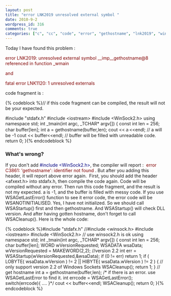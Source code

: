```yaml
---
layout: post
title: "error LNK2019 unresolved external symbol "
date: 2010-9-2
wordpress_id: 316
comments: true
categories: ["c", "cc", "code", "error", "gethostname", "lnk2019", "winsock"]
---
```

<meta name="_edit_last" content="1" />
<meta name="_su_rich_snippet_type" content="none" />
<meta name="_su_keywords" content="LNK2019" />
<meta name="views" content="2408" />
Today I have found this problem :

<span style="color: #800000;">error LNK2019: unresolved external symbol __imp__gethostname@8 referenced in function _wmain </span>

<span style="color: #800000;">and </span>

<span style="color: #800000;">fatal error LNK1120: 1 unresolved externals </span>

code fragment is :


{% codeblock %}// if this code fragment can be compiled, the result will not be your expected.

#include "stdafx.h"
#include &lt;iostream&gt;
#include &lt;WinSock2.h&gt;
using namespace std;
int _tmain(int argc, _TCHAR* argv[])
{
	const int len = 256;
	char buffer[len];
	int a = gethostname(buffer,len);
	cout &lt;&lt;ａ&lt;&lt;endl; // a will be -1
	cout &lt;&lt; buffer&lt;&lt;endl; // buffer will be filled with unreadable code.
	return 0;
}{% endcodeblock %}

<h3><strong>What's wrong? </strong></h3>
If you don't add <span style="color: #000080;">#include &lt;WinSock2.h&gt;</span>, the compiler will report :  <span style="color: #800000;">error C3861: 'gethostname': identifier not found </span>. But after you adding this header, it will report above error again.  First, you should add the header &lt;afxext.h&gt; into stdafx.h, then compile the code again. Code will be compiled without any error. Then run this code fragment, and the result is not my expected. a is -1, and the buffer is filled with messy code. If you use WSAGetLastError() function to see it error code, the error code will be WSANOTINITIALISED. Yes, I have not initialized. So we should call WSAStartup() first and then gethostname. And WSAStartup() will check DLL version. And after having gotten hostname, don't forget to call WSACleanup(). Here is the whole code:


{% codeblock %}#include "stdafx.h"
//#include &lt;winsock.h&gt;
#include &lt;iostream&gt;
#include &lt;WinSock2.h&gt; // use winsock2.h is ok
using namespace std;
int _tmain(int argc, _TCHAR* argv[])
{
	const int len = 256;
	char buffer[len];
	WORD wVersionRequested;
	WSADATA wsaData;
	wVersionRequested = MAKEWORD(2,2); //version 2.2 
	int err = WSAStartup(wVersionRequested,&amp;wsaData);
	if (0 != err) return 1;
	if ( LOBYTE( wsaData.wVersion ) != 2 ||
        HIBYTE( wsaData.wVersion ) != 2 ) {
               // only support version 2.2 of Windows Sockets 
			WSACleanup();
			return 1;
	}
	// get hostname
	int a = gethostname(buffer,len);
	/* if there is an error. use WSAGetLastError to find it.
	int errcode = WSAGetLastError();
	switch(errcode){
	 ....
	}*/
	cout &lt;&lt; buffer&lt;&lt;endl;
	WSACleanup();
	return 0;
}{% endcodeblock %}
 
